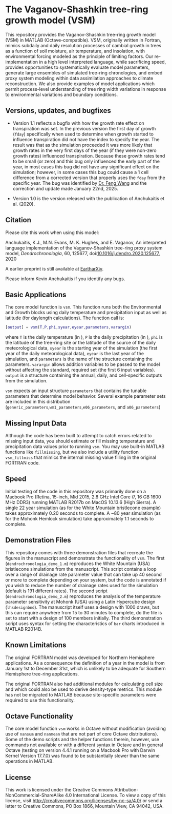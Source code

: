 # The Vaganov-Shashkin tree-ring growth model (VSM)

This repository provides the Vaganov-Shashkin tree-ring growth model (VSM) in MATLAB (Octave-compatible).  VSM, originally written in Fortran, mimics subdaily and daily resolution processes of cambial growth in trees as a function of soil moisture, air temperature, and insolation, with environmental forcing modeled as the principle of limiting factors.  Our re-implementation in a high level interpreted language, while sacrificing speed, provides opportunities to systematically evaluate model parameters, generate large ensembles of simulated tree-ring chronologies, and embed proxy system modeling within data assimilation approaches to climate reconstruction.  We also provide examples of model applications which permit process-level understanding of tree ring width variations in response to environmental variations and boundary conditions. 

## Versions, updates, and bugfixes

* Version 1.1 reflects a bugfix with how the growth rate effect on transpiration was set.  In the previous version the first day of growth (`fday`) specifically when used to determine when growth started to influence transpiration did not have the index to specify the year.  The result was that as the simulation proceeded it was more likely that growth rates in the very first days of the year (if they were non-zero growth rates) influenced transpiration.  Because these growth rates tend to be small (or zero) and this bug only influenced the early part of the year, in most cases this bug did not have any significant effect on the simulation; however, in some cases this bug could cause a 1 cell difference from a corrected version that properly uses the `fday` from the specific year.  The bug was identified by [Dr. Feng Wang](https://www.researchgate.net/profile/Feng-Wang-167) and the correction and update made January 22nd, 2025. 

* Version 1.0 is the version released with the publication of Anchukaitis et al. (2020). 

## Citation

Please cite this work when using this model:

Anchukaitis, K.J., M.N. Evans, M. K. Hughes, and E. Vaganov, An interpreted language implementation of the Vaganov-Shashkin tree-ring proxy system model, *Dendrochronologia*, 60, 125677, doi:[10.1016/j.dendro.2020.125677](https://doi.org/10.1016/j.dendro.2020.125677), 2020

A earlier preprint is still available at [EartharXiv](https://doi.org/10.31223/osf.io/ruyad). 

Please inform Kevin Anchukaitis if you identify any bugs.  

## Basic Applications

The core model function is `vsm`. This function runs both the Environmental and Growth blocks using daily temperature and precipitation input as well as latitude (for daylength calculations).  The function call is:

```matlab
[output] = vsm(T,P,phi,syear,eyear,parameters,varargin)
```

where `T` is the daily temperature (in ), `P` is the daily precipitation (in ), `phi` is the latitude of the tree-ring site or the latitude of the source of the daily meteorological data, `syear` is the starting year of the simulation (the first year of the daily meteorological data), `eyear` is the last year of the simulation, and `parameters` is the name of the structure containing the parameters. `varargin` allows addition variables to be passed to the model without affecting the standard, required set (the first 6 input variables). `output` is a structure containing the annual, daily, and cell-specific outputs from the simulation. 

`vsm` expects an input structure `parameters` that contains the tunable parameters that determine model behavior. Several example parameter sets are included in this distribution (`generic_parameters`,`wm1_parameters`,`e06_parameters`, and `a06_parameters`)

## Missing Input Data

Although the code has been built to attempt to catch errors related to missing input data, you should estimate or fill missing temperature and precipitation data values prior to running `vsm`.  You may use built-in MATLAB functions like `fillmissing`, but we also include a utility function `vsm_fillmiss` that mimics the internal missing value filling in the original FORTRAN code. 

## Speed
Initial testing of the code in this repository was primarily done on a Macbook Pro (Retina, 15-inch, Mid 2015, 2.8 GHz Intel Core i7, 16 GB 1600 MHz DDR3) running MATLAB R2017b on MacOS 10.13.6 (High Sierra).  A single 22 year simulation (as for the White Mountain bristlecone example) takes approximately 0.20 seconds to complete. A ~80 year simulation (as for the Mohonk Hemlock simulation) take approximately 1.1 seconds to complete. 

## Demonstration Files

This repository comes with three demonstration files that recreate the figures in the manuscript and demonstrate the functionality of `vsm`. The first (`dendrochronologia_demo_1.m`) reproduces the White Mountain (USA) bristlecone simulations from the manuscript.  This script contains a loop over a range of drainage rate parameter value that can take up 40 second or more to complete depending on your system, but the code is annotated if you wish to reduce the number of drainage rates used for the simulation (default is 191 different rates). The second script (`dendrochronologia_demo_2.m`) reproduces the analysis of the temperature parameter sensitivity at Mohonk (USA) using a Latin Hypercube design (`lhsdesignbnd`).  The manuscript itself uses a design with 1000 draws, but this can require anywhere from 15 to 30 minutes to complete, do the file is set to start with a design of 100 members initially.  The third demonstration script uses syntax for setting the characteristics of `bar` charts introduced in MATLAB R2014B. 

## Known Limitations

The original FORTRAN model was developed for Northern Hemisphere applications.  As a consequence the definition of a year in the model is from January 1st to December 31st, which is unlikely to be adequate for Southern Hemisphere tree-ring applications. 

The original FORTRAN also had additional modules for calculating cell size and which could also be used to derive density-type metrics.  This module has not be migrated to MATLAB because site-specific parameters were required to use this functionality. 

## Octave Functionality

The core model function `vsm` works in Octave without modification (avoiding use of `nansum` and `nanmean` that are not part of core Octave distributions). Some of the demo scripts and the helper functions therein, however, use commands not available or with a different syntax in Octave and in general Octave (testing on version 4.4.1 running on a Macbook Pro with Darwin Kernel Version 17.7.0) was found to be substantially slower than the same operations in MATLAB. 

## License

This work is licensed under the Creative Commons Attribution-NonCommercial-ShareAlike 4.0 International License. To view a copy of this license, visit http://creativecommons.org/licenses/by-nc-sa/4.0/ or send a letter to Creative Commons, PO Box 1866, Mountain View, CA 94042, USA.
